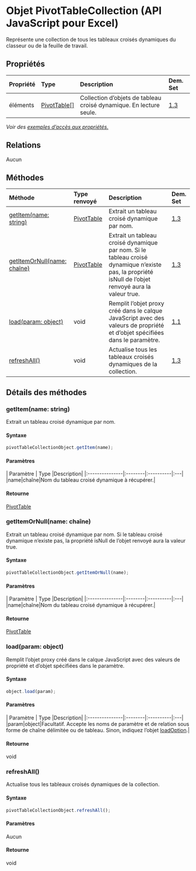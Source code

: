 # <a name="pivottablecollection-object-javascript-api-for-excel"></a>Objet PivotTableCollection (API JavaScript pour Excel)

Représente une collection de tous les tableaux croisés dynamiques du classeur ou de la feuille de travail.

## <a name="properties"></a>Propriétés

| Propriété     | Type   |Description| Dem. Set|
|:---------------|:--------|:----------|:----|
|éléments|[PivotTable[]](pivottable.md)|Collection d’objets de tableau croisé dynamique. En lecture seule.|[1.3](../requirement-sets/excel-api-requirement-sets.md)|

_Voir des [exemples d’accès aux propriétés.](#property-access-examples)_

## <a name="relationships"></a>Relations
Aucun


## <a name="methods"></a>Méthodes

| Méthode           | Type renvoyé    |Description| Dem. Set|
|:---------------|:--------|:----------|:----|
|[getItem(name: string)](#getitemname-string)|[PivotTable](pivottable.md)|Extrait un tableau croisé dynamique par nom.|[1.3](../requirement-sets/excel-api-requirement-sets.md)|
|[getItemOrNull(name: chaîne)](#getitemornullname-string)|[PivotTable](pivottable.md)|Extrait un tableau croisé dynamique par nom. Si le tableau croisé dynamique n’existe pas, la propriété isNull de l’objet renvoyé aura la valeur true.|[1.3](../requirement-sets/excel-api-requirement-sets.md)|
|[load(param: object)](#loadparam-object)|void|Remplit l’objet proxy créé dans le calque JavaScript avec des valeurs de propriété et d’objet spécifiées dans le paramètre.|[1.1](../requirement-sets/excel-api-requirement-sets.md)|
|[refreshAll()](#refreshall)|void|Actualise tous les tableaux croisés dynamiques de la collection.|[1.3](../requirement-sets/excel-api-requirement-sets.md)|

## <a name="method-details"></a>Détails des méthodes


### <a name="getitemname-string"></a>getItem(name: string)
Extrait un tableau croisé dynamique par nom.

#### <a name="syntax"></a>Syntaxe
```js
pivotTableCollectionObject.getItem(name);
```

#### <a name="parameters"></a>Paramètres
| Paramètre    | Type   |Description|
|:---------------|:--------|:----------|:---|
|name|chaîne|Nom du tableau croisé dynamique à récupérer.|

#### <a name="returns"></a>Retourne
[PivotTable](pivottable.md)

### <a name="getitemornullname-string"></a>getItemOrNull(name: chaîne)
Extrait un tableau croisé dynamique par nom. Si le tableau croisé dynamique n’existe pas, la propriété isNull de l’objet renvoyé aura la valeur true.

#### <a name="syntax"></a>Syntaxe
```js
pivotTableCollectionObject.getItemOrNull(name);
```

#### <a name="parameters"></a>Paramètres
| Paramètre    | Type   |Description|
|:---------------|:--------|:----------|:---|
|name|chaîne|Nom du tableau croisé dynamique à récupérer.|

#### <a name="returns"></a>Retourne
[PivotTable](pivottable.md)

### <a name="loadparam-object"></a>load(param: object)
Remplit l’objet proxy créé dans le calque JavaScript avec des valeurs de propriété et d’objet spécifiées dans le paramètre.

#### <a name="syntax"></a>Syntaxe
```js
object.load(param);
```

#### <a name="parameters"></a>Paramètres
| Paramètre    | Type   |Description|
|:---------------|:--------|:----------|:---|
|param|object|Facultatif. Accepte les noms de paramètre et de relation sous forme de chaîne délimitée ou de tableau. Sinon, indiquez l’objet [loadOption](loadoption.md).|

#### <a name="returns"></a>Retourne
void

### <a name="refreshall"></a>refreshAll()
Actualise tous les tableaux croisés dynamiques de la collection.

#### <a name="syntax"></a>Syntaxe
```js
pivotTableCollectionObject.refreshAll();
```

#### <a name="parameters"></a>Paramètres
Aucun

#### <a name="returns"></a>Retourne
void

